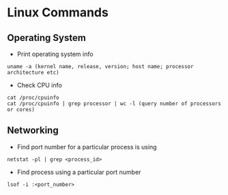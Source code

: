 # Linux Commands

## Operating System
* Print operating system info  
```
uname -a (kernel name, release, version; host name; processor architecture etc)
```
* Check CPU info  
```
cat /proc/cpuinfo 
cat /proc/cpuinfo | grep processor | wc -l (query number of processors or cores)
```



## Networking
* Find port number for a particular process is using  
```
netstat -pl | grep <process_id>
```
* Find process using a particular port number  
```
lsof -i :<port_number>
```
  

